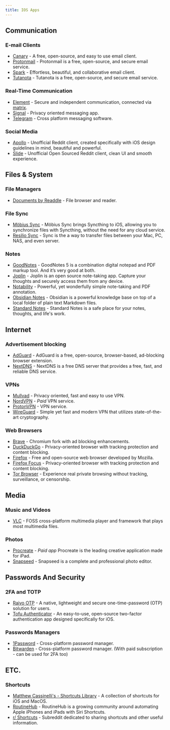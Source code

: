 ```yaml
---
title: IOS Apps
---
```


## Communication

### E-mail Clients

-   [Canary](https://apps.apple.com/app/canary-mail/id1155470386) - A free, open-source, and easy to use email client.
-   [Protonmail](https://apps.apple.com/app/protonmail-encrypted-email/id979659905) - Protonmail is a free, open-source, and secure email service.
-   [Spark](https://apps.apple.com/app/spark-email-app-by-readdle/id997102246) - Effortless, beautiful, and collaborative email client.
-   [Tutanota](https://apps.apple.com/app/tutanota/id922429609) - Tutanota is a free, open-source, and secure email service.

### Real-Time Communication

-   [Element](https://apps.apple.com/app/vector/id1083446067) - Secure and independent communication, connected via [matrix](https://matrix.org/).
-   [Signal](https://apps.apple.com/app/signal-private-messenger/id874139669) - Privacy oriented messaging app.
-   [Telegram](https://telegram.org/apps) - Cross platform messaging software.

### Social Media

-   [Apollo](https://apps.apple.com/app/apollo-for-reddit/id979274575) - Unofficial Reddit client, created specifically with iOS design guidelines in mind, beautiful and powerful.
-   [Slide](https://apps.apple.com/app/slide-for-reddit/id1260626828) - Unofficial Open Sourced Reddit client, clean UI and smooth experience.

## Files & System

### File Managers

-   [Documents by Readdle](https://apps.apple.com/app/documents-file-reader-browser/id364901807) - File browser and reader.

### File Sync

-   [Möbius Sync](https://apps.apple.com/app/mobiussync/id1539203216) - Möbius Sync brings Syncthing to iOS, allowing you to synchronize files with Syncthing, without the need for any cloud service.
-   [Resilio Sync](https://apps.apple.com/app/id1126282325) - Sync is the a way to transfer files between your Mac, PC, NAS, and even server.

### Notes

-   [GoodNotes](https://apps.apple.com/app/goodnotes-5/id1444383602) - GoodNotes 5 is a combination digital notepad and PDF markup tool. And it’s very good at both.
-   [Joplin](https://apps.apple.com/app/joplin/id1315599797) - Joplin is an open source note-taking app. Capture your thoughts and securely access them from any device.
-   [Notability](https://apps.apple.com/app/notability/id360593530) - Powerful, yet wonderfully simple note-taking and PDF annotation.
-   [Obsidian Notes](https://apps.apple.com/app/obsidian-connected-notes/id1557175442) - Obsidian is a powerful knowledge base on top of a local folder of plain text Markdown files.
-   [Standard Notes](https://apps.apple.com/app/standard-notes/id1285392450) - Standard Notes is a safe place for your notes, thoughts, and life's work.

## Internet

### Advertisement blocking

-   [AdGuard](https://adguard.com/en/welcome.html) - AdGuard is a free, open-source, browser-based, ad-blocking browser extension.
-   [NextDNS](https://nextdns.io) - NextDNS is a free DNS server that provides a free, fast, and reliable DNS service.

### VPNs

-   [Mullvad](https://apps.apple.com/app/mullvad-vpn/id1488466513) - Privacy oriented, fast and easy to use VPN.
-   [NordVPN](https://apps.apple.com/app/id905953485) - _Paid_ VPN service.
-   [ProtonVPN](https://apps.apple.com/app/protonvpn-fast-secure-vpn/id1437005085) - VPN service.
-   [WireGuard](https://www.wireguard.com/install/) - Simple yet fast and modern VPN that utilizes state-of-the-art cryptography.

### Web Browsers

-   [Brave](https://apps.apple.com/app/brave-private-web-browser/id1052879175) - Chromium fork with ad blocking enhancements.
-   [DuckDuckGo](https://apps.apple.com/app/duckduckgo-privacy-browser/id663592361) - Privacy-oriented browser with tracking protection and content blocking.
-   [Firefox](https://apps.apple.com/app/firefox-private-safe-browser/id989804926) - Free and open-source web browser developed by Mozilla.
-   [Firefox Focus](https://apps.apple.com/app/firefox-focus-privacy-browser/id1055677337) - Privacy-oriented browser with tracking protection and content blocking.
-   [Tor Browser](https://apps.apple.com/app/onion-browser/id519296448) - Experience real private browsing without tracking, surveillance, or censorship.

## Media

### Music and Videos

-   [VLC](https://apps.apple.com/app/vlc-for-mobile/id650377962) - FOSS cross-platform multimedia player and framework that plays most multimedia files.

### Photos

-   [Procreate](https://apps.apple.com/app/apple-store/id425073498?pt=345446) - _Paid app_ Procreate is the leading creative application made for iPad.
-   [Snapseed](https://apps.apple.com/app/snapseed/id439438619) - Snapseed is a complete and professional photo editor.

## Passwords And Security

### 2FA and TOTP

-   [Raivo OTP](https://apps.apple.com/app/raivo-otp/id1459042137) - A native, lightweight and secure one-time-password (OTP) solution for users.
-   [Tofu Authenticator](https://apps.apple.com/app/tofu-authenticator/id1082229305) - An easy-to-use, open-source two-factor authentication app designed specifically for iOS.

### Passwords Managers

-   [1Password](https://apps.apple.com/app/1password-password-manager/id568903335) - Cross-platform password manager.
-   [Bitwarden](https://apps.apple.com/app/bitwarden-password-manager/id1137397744) - Cross-platform password manager. (With paid subscription - can be used for 2FA too)

## ETC.

### Shortcuts

-   [Matthew Cassinelli's - Shortcuts Library](https://www.matthewcassinelli.com/sirishortcuts/shortcuts-library/) - A collection of shortcuts for iOS and MacOS.
-   [RoutineHub](https://routinehub.co) - RoutineHub is a growing community around automating Apple iPhones and iPads with Siri Shortcuts.
-   [r/ Shortcuts](https://www.reddit.com/r/shortcuts) - Subreddit dedicated to sharing shortcuts and other useful information.
